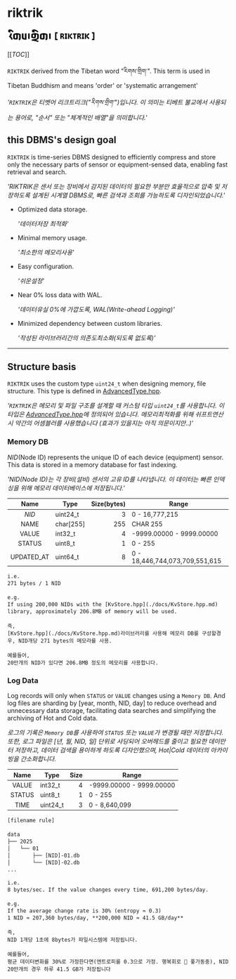 # riktrik

<img src="./docs/assets/logo.svg" width="200" alt="logo">

[[_TOC_]]

`RIKTRIK` derived from the Tibetan word "རིགས་གྲིག་". This term is used in Tibetan Buddhism and means 'order' or 'systematic arrangement'

_'`RIKTRIK`은 티벳어 리크트리크("རིགས་གྲིག་")입니다. 이 의미는 티베트 불교에서 사용되는 용어로, "순서" 또는 "체계적인 배열"을 의미합니다.'_

## this DBMS's design goal 

`RIKTRIK` is time-series DBMS designed to efficiently compress and store only the necessary parts of sensor or equipment-sensed data, enabling fast retrieval and search.

_'RIKTRIK은 센서 또는 장비에서 감지된 데이터의 필요한 부분만 효율적으로 압축 및 저장하도록 설계된 시계열 DBMS로, 빠른 검색과 조회를 가능하도록 디자인되었습니다.'_

- Optimized data storage. 
  
  _'데이터저장 최적화'_

- Minimal memory usage. 
  
  _'최소한의 메모리사용'_

- Easy configuration. 
  
  _'쉬운설정'_
  
- Near 0% loss data with WAL. 
  
  _'데이터유실 0%에 가깝도록, WAL(Write-ahead Logging)'_

- Minimized dependency between custom libraries. 
  
  _'작성된 라이브러리간의 의존도최소화(되도록 없도록)'_

---

## Structure basis

`RIKTRIK` uses the custom type `uint24_t` when designing memory, file structure. This type is defined in [AdvancedType.hpp](./lib/types/AdvancedType.hpp).

_'`RIKTRIK`은 메모리 및 파일 구조를 설계할 때 커스텀 타입 `uint24_t`를 사용합니다. 이 타입은 [AdvancedType.hpp](./lib/types/AdvancedType.hpp)에 정의되어 있습니다. 메모리최적화를 위해 쉬프트연산시 약간의 어셈블러를 사용했습니다 (효과가 있을지는 아직 의문이지만..)'_

### Memory DB

*NID*(Node ID) represents the unique ID of each device (equipment) sensor.
This data is stored in a memory database for fast indexing.

_'NID(Node ID)는 각 장비(설비) 센서의 고유 ID를 나타냅니다. 이 데이터는 빠른 인덱싱을 위해 메모리 데이터베이스에 저장됩니다.'_

|    Name    | Type      | Size(bytes) | Range                          |
| :--------: | --------- | ----------: | ------------------------------ |
|   *NID*    | uint24_t  |           3 | 0 - 16,777,215                 |
|    NAME    | char[255] |         255 | CHAR 255                       |
|   VALUE    | int32_t   |           4 | -9999.00000 - 9999.00000       |
|   STATUS   | uint8_t   |           1 | 0 - 255                        |
| UPDATED_AT | uint64_t  |           8 | 0 - 18,446,744,073,709,551,615 |

```
i.e. 
271 bytes / 1 NID 

e.g. 
If using 200,000 NIDs with the [KvStore.hpp](./docs/KvStore.hpp.md) library, approximately 206.8MB of memory will be used.

즉, 
[KvStore.hpp](./docs/KvStore.hpp.md)라이브러리를 사용해 메모리 DB를 구성할경우, NID개당 271 bytes의 메모라를 사용.

예를들어, 
20만개의 NID가 있다면 206.8MB 정도의 메모리를 사용합니다.
```

### Log Data

Log records will only when `STATUS` or `VALUE` changes using a `Memory DB`. 
And log files are sharding by [year, month, NID, day] to reduce overhead and unnecessary data storage, 
facilitating data searches and simplifying the archiving of Hot and Cold data.

_로그의 기록은 `Memory DB`를 사용하여 `STATUS` 또는 `VALUE`가 변경될 때만 저장합니다. 또한, 로그 파일은 [년, 월, NID, 일] 단위로 샤딩되어 오버헤드를 줄이고 필요한 데이만터 저장하고, 데이터 검색을 용이하게 하도록 디자인했으며, Hot|Cold 데이터의 아카이빙을 간소화합니다._

|  Name  | Type     | Size | Range                    |
| :----: | -------- | ---: | ------------------------ |
| VALUE  | int32_t  |    4 | -9999.00000 - 9999.00000 |
| STATUS | uint8_t  |    1 | 0 - 255                  |
|  TIME  | uint24_t |    3 | 0 - 8,640,099            |

```
[filename rule]

data
├── 2025
│   └── 01
│       ├── [NID]-01.db
│       └── [NID]-02.db
...
```

```
i.e.
8 bytes/sec. If the value changes every time, 691,200 bytes/day.

e.g.
If the average change rate is 30% (entropy ≈ 0.3)
1 NID ≈ 207,360 bytes/day, **200,000 NID ≈ 41.5 GB/day**

즉, 
NID 1개당 1초에 8bytes가 파일시스템에 저장됩니다.

예를들어, 
평균 데이터변화를 30%로 가정한다면(엔트로피를 0.3으로 가정. 행복회로 🧠 풓가동중), NID 20만개의 경우 하루 41.5 GB가 저장됩니다
```


